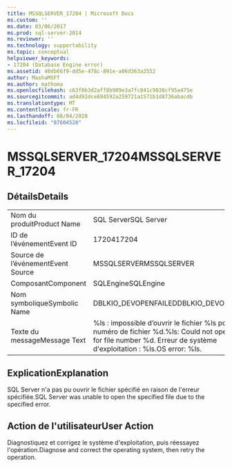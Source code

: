 ```yaml
---
title: MSSQLSERVER_17204 | Microsoft Docs
ms.custom: ''
ms.date: 03/06/2017
ms.prod: sql-server-2014
ms.reviewer: ''
ms.technology: supportability
ms.topic: conceptual
helpviewer_keywords:
- 17204 (Database Engine error)
ms.assetid: 40db66f9-dd5e-478c-891e-a06d363a2552
author: MashaMSFT
ms.author: mathoma
ms.openlocfilehash: c63f0b3d2aff8b909e3a7fc841c9038cf95a475e
ms.sourcegitcommit: ad4d92dce894592a259721a1571b1d8736abacdb
ms.translationtype: MT
ms.contentlocale: fr-FR
ms.lasthandoff: 08/04/2020
ms.locfileid: "87604528"
---
```

# <a name="mssqlserver_17204"></a><span data-ttu-id="4f0c7-102">MSSQLSERVER_17204</span><span class="sxs-lookup"><span data-stu-id="4f0c7-102">MSSQLSERVER_17204</span></span>
    
## <a name="details"></a><span data-ttu-id="4f0c7-103">Détails</span><span class="sxs-lookup"><span data-stu-id="4f0c7-103">Details</span></span>  
  
|||  
|-|-|  
|<span data-ttu-id="4f0c7-104">Nom du produit</span><span class="sxs-lookup"><span data-stu-id="4f0c7-104">Product Name</span></span>|<span data-ttu-id="4f0c7-105">SQL Server</span><span class="sxs-lookup"><span data-stu-id="4f0c7-105">SQL Server</span></span>|  
|<span data-ttu-id="4f0c7-106">ID de l’événement</span><span class="sxs-lookup"><span data-stu-id="4f0c7-106">Event ID</span></span>|<span data-ttu-id="4f0c7-107">17204</span><span class="sxs-lookup"><span data-stu-id="4f0c7-107">17204</span></span>|  
|<span data-ttu-id="4f0c7-108">Source de l’événement</span><span class="sxs-lookup"><span data-stu-id="4f0c7-108">Event Source</span></span>|<span data-ttu-id="4f0c7-109">MSSQLSERVER</span><span class="sxs-lookup"><span data-stu-id="4f0c7-109">MSSQLSERVER</span></span>|  
|<span data-ttu-id="4f0c7-110">Composant</span><span class="sxs-lookup"><span data-stu-id="4f0c7-110">Component</span></span>|<span data-ttu-id="4f0c7-111">SQLEngine</span><span class="sxs-lookup"><span data-stu-id="4f0c7-111">SQLEngine</span></span>|  
|<span data-ttu-id="4f0c7-112">Nom symbolique</span><span class="sxs-lookup"><span data-stu-id="4f0c7-112">Symbolic Name</span></span>|<span data-ttu-id="4f0c7-113">DBLKIO_DEVOPENFAILED</span><span class="sxs-lookup"><span data-stu-id="4f0c7-113">DBLKIO_DEVOPENFAILED</span></span>|  
|<span data-ttu-id="4f0c7-114">Texte du message</span><span class="sxs-lookup"><span data-stu-id="4f0c7-114">Message Text</span></span>|<span data-ttu-id="4f0c7-115">%ls : impossible d’ouvrir le fichier %ls pour le numéro de fichier %d.</span><span class="sxs-lookup"><span data-stu-id="4f0c7-115">%ls: Could not open file %ls for file number %d.</span></span>  <span data-ttu-id="4f0c7-116">Erreur de système d'exploitation : %ls.</span><span class="sxs-lookup"><span data-stu-id="4f0c7-116">OS error: %ls.</span></span>|  
  
## <a name="explanation"></a><span data-ttu-id="4f0c7-117">Explication</span><span class="sxs-lookup"><span data-stu-id="4f0c7-117">Explanation</span></span>  
 <span data-ttu-id="4f0c7-118">SQL Server n'a pas pu ouvrir le fichier spécifié en raison de l'erreur spécifiée.</span><span class="sxs-lookup"><span data-stu-id="4f0c7-118">SQL Server was unable to open the specified file due to the specified error.</span></span>  
  
## <a name="user-action"></a><span data-ttu-id="4f0c7-119">Action de l'utilisateur</span><span class="sxs-lookup"><span data-stu-id="4f0c7-119">User Action</span></span>  
 <span data-ttu-id="4f0c7-120">Diagnostiquez et corrigez le système d'exploitation, puis réessayez l'opération.</span><span class="sxs-lookup"><span data-stu-id="4f0c7-120">Diagnose and correct the operating system, then retry the operation.</span></span>  
  
  
